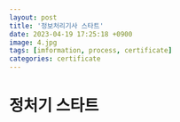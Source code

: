```yaml
---
layout: post
title: '정보처리기사 스타트'
date: 2023-04-19 17:25:18 +0900
image: 4.jpg
tags: [imformation, process, certificate]
categories: certificate
---
```


# 정처기 스타트
